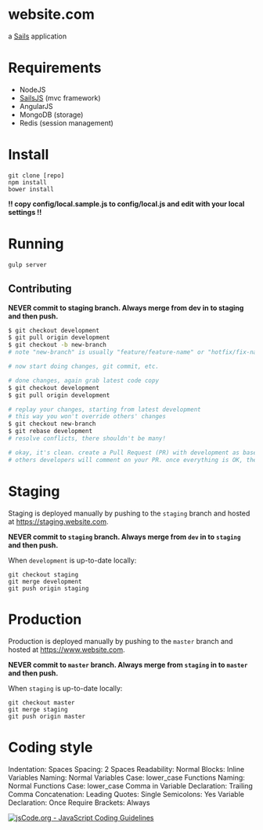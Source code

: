 # website.com

a [Sails](http://sailsjs.org) application

# Requirements
 * NodeJS
 * [SailsJS](https://github.com/balderdashy/sails) (mvc framework)
 * AngularJS
 * MongoDB (storage)
 * Redis (session management)

# Install
```
git clone [repo]
npm install
bower install
```
**!! copy config/local.sample.js to config/local.js and edit with your local settings !!**

# Running
```
gulp server
```
## Contributing ##
**NEVER commit to staging branch. Always merge from dev in to staging and then push.**
```bash
$ git checkout development
$ git pull origin development
$ git checkout -b new-branch
# note "new-branch" is usually "feature/feature-name" or "hotfix/fix-name"

# now start doing changes, git commit, etc.

# done changes, again grab latest code copy
$ git checkout development
$ git pull origin development

# replay your changes, starting from latest development
# this way you won't override others' changes
$ git checkout new-branch
$ git rebase development
# resolve conflicts, there shouldn't be many!

# okay, it's clean. create a Pull Request (PR) with development as base.
# others developers will comment on your PR. once everything is OK, they will merge your PR and delete your branch
```

# Staging
Staging is deployed manually by pushing to the `staging` branch and hosted at https://staging.website.com.

**NEVER commit to `staging` branch. Always merge from `dev` in to `staging` and then push.**

When `development` is up-to-date locally:
```
git checkout staging
git merge development
git push origin staging
```
# Production
Production is deployed manually by pushing to the `master` branch and hosted at https://www.website.com.

**NEVER commit to `master` branch. Always merge from `staging` in to `master` and then push.**

When `staging` is up-to-date locally:
```
git checkout master
git merge staging
git push origin master
```

# Coding style
Indentation: Spaces
Spacing: 2 Spaces
Readability: Normal
Blocks: Inline
Variables Naming: Normal
Variables Case: lower_case
Functions Naming: Normal
Functions Case: lower_case
Comma in Variable Declaration: Trailing Comma
Concatenation: Leading
Quotes: Single
Semicolons: Yes
Variable Declaration: Once
Require Brackets: Always

[![jsCode.org - JavaScript Coding Guidelines](https://img.shields.io/badge/jscode-mini-blue.svg?style=flat)](http://jscode.org/mini)
